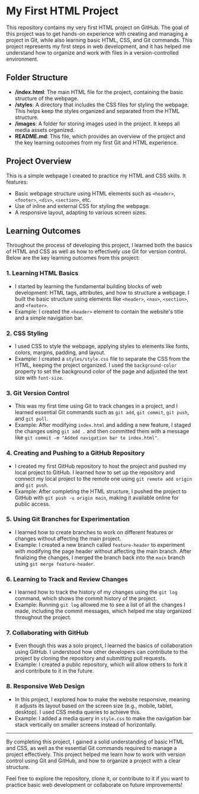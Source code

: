 # My First HTML Project

This repository contains my very first HTML project on GitHub. The goal of this project was to get hands-on experience with creating and managing a project in Git, while also learning basic HTML, CSS, and Git commands. This project represents my first steps in web development, and it has helped me understand how to organize and work with files in a version-controlled environment.

## Folder Structure

- **/index.html**: The main HTML file for the project, containing the basic structure of the webpage.
- **/styles**: A directory that includes the CSS files for styling the webpage. This helps keep the styles organized and separated from the HTML structure.
- **/images**: A folder for storing images used in the project. It keeps all media assets organized.
- **README.md**: This file, which provides an overview of the project and the key learning outcomes from my first Git and HTML experience.

## Project Overview

This is a simple webpage I created to practice my HTML and CSS skills. It features:
- Basic webpage structure using HTML elements such as `<header>`, `<footer>`, `<div>`, `<section>`, etc.
- Use of inline and external CSS for styling the webpage.
- A responsive layout, adapting to various screen sizes.

## Learning Outcomes

Throughout the process of developing this project, I learned both the basics of HTML and CSS as well as how to effectively use Git for version control. Below are the key learning outcomes from this project:

### 1. **Learning HTML Basics**
   - I started by learning the fundamental building blocks of web development: HTML tags, attributes, and how to structure a webpage. I built the basic structure using elements like `<header>`, `<nav>`, `<section>`, and `<footer>`.
   - Example: I created the `<header>` element to contain the website's title and a simple navigation bar.

### 2. **CSS Styling**
   - I used CSS to style the webpage, applying styles to elements like fonts, colors, margins, padding, and layout.
   - Example: I created a `styles/style.css` file to separate the CSS from the HTML, keeping the project organized. I used the `background-color` property to set the background color of the page and adjusted the text size with `font-size`.

### 3. **Git Version Control**
   - This was my first time using Git to track changes in a project, and I learned essential Git commands such as `git add`, `git commit`, `git push`, and `git pull`.
   - Example: After modifying `index.html` and adding a new feature, I staged the changes using `git add .` and then committed them with a message like `git commit -m "Added navigation bar to index.html"`.

### 4. **Creating and Pushing to a GitHub Repository**
   - I created my first GitHub repository to host the project and pushed my local project to GitHub. I learned how to set up the repository and connect my local project to the remote one using `git remote add origin` and `git push`.
   - Example: After completing the HTML structure, I pushed the project to GitHub with `git push -u origin main`, making it available online for public access.

### 5. **Using Git Branches for Experimentation**
   - I learned how to create branches to work on different features or changes without affecting the main project.
   - Example: I created a new branch called `feature-header` to experiment with modifying the page header without affecting the main branch. After finalizing the changes, I merged the branch back into the `main` branch using `git merge feature-header`.

### 6. **Learning to Track and Review Changes**
   - I learned how to track the history of my changes using the `git log` command, which shows the commit history of the project.
   - Example: Running `git log` allowed me to see a list of all the changes I made, including the commit messages, which helped me stay organized throughout the project.

### 7. **Collaborating with GitHub**
   - Even though this was a solo project, I learned the basics of collaboration using GitHub. I understood how other developers can contribute to the project by cloning the repository and submitting pull requests.
   - Example: I created a public repository, which will allow others to fork it and contribute to it in the future.

### 8. **Responsive Web Design**
   - In this project, I explored how to make the website responsive, meaning it adjusts its layout based on the screen size (e.g., mobile, tablet, desktop). I used CSS media queries to achieve this.
   - Example: I added a media query in `style.css` to make the navigation bar stack vertically on smaller screens instead of horizontally.

---

By completing this project, I gained a solid understanding of basic HTML and CSS, as well as the essential Git commands required to manage a project effectively. This project helped me learn how to work with version control using Git and GitHub, and how to organize a project with a clear structure.

Feel free to explore the repository, clone it, or contribute to it if you want to practice basic web development or collaborate on future improvements!

